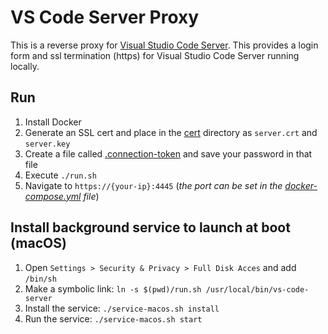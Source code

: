 # VS Code Server Proxy

This is a reverse proxy for [Visual Studio Code Server](https://code.visualstudio.com/blogs/2022/07/07/vscode-server). This provides a login form and ssl termination (https) for Visual Studio Code Server running locally.

## Run
1. Install Docker
1. Generate an SSL cert and place in the [cert](cert) directory as `server.crt` and `server.key`
1. Create a file called [.connection-token](.connection-token) and save your password in that file
1. Execute `./run.sh`
1. Navigate to `https://{your-ip}:4445` (*the port can be set in the [docker-compose.yml](docker-compose.yml) file*)

## Install background service to launch at boot (macOS)
1. Open `Settings > Security & Privacy > Full Disk Acces` and add `/bin/sh`
1. Make a symbolic link: `ln -s $(pwd)/run.sh /usr/local/bin/vs-code-server`
1. Install the service: `./service-macos.sh install`
1. Run the service: `./service-macos.sh start`
